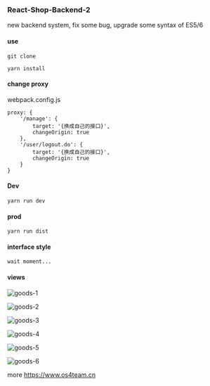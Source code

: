 ### React-Shop-Backend-2

new backend system, fix some bug, upgrade some syntax of ES5/6 

#### use

    git clone

    yarn install

#### change proxy

webpack.config.js

    proxy: {
        '/manage': {
            target: '{换成自己的接口}',
            changeOrigin: true
        },
        '/user/logout.do': {
            target: '{换成自己的接口}',
            changeOrigin: true
        }
    }

#### Dev

    yarn run dev

#### prod

    yarn run dist

#### interface style

    wait moment...

#### views

![goods-1](http://oo8hp4ueg.bkt.clouddn.com/goods-1.png)

![goods-2](http://oo8hp4ueg.bkt.clouddn.com/goods-2.png)

![goods-3](http://oo8hp4ueg.bkt.clouddn.com/goods-3.gif)

![goods-4](http://oo8hp4ueg.bkt.clouddn.com/goods-4.gif)

![goods-5](http://oo8hp4ueg.bkt.clouddn.com/goods-5.gif)

![goods-6](http://oo8hp4ueg.bkt.clouddn.com/goods-6.gif)

more  https://www.os4team.cn
